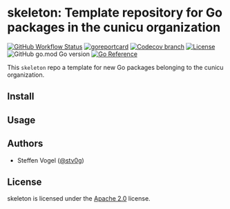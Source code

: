 <!--
SPDX-FileCopyrightText: 2023 Steffen Vogel <post@steffenvogel.de>
SPDX-License-Identifier: Apache-2.0
-->

# skeleton: Template repository for Go packages in the cunicu organization

[![GitHub Workflow Status](https://img.shields.io/github/actions/workflow/status/cunicu/skeleton/test.yaml?style=flat-square)](https://github.com/cunicu/skeleton/actions)
[![goreportcard](https://goreportcard.com/badge/github.com/cunicu/skeleton?style=flat-square)](https://goreportcard.com/report/github.com/cunicu/skeleton)
[![Codecov branch](https://img.shields.io/codecov/c/github/cunicu/skeleton/main?style=flat-square&token=6XoWouQg6K)](https://app.codecov.io/gh/cunicu/skeleton/tree/main)
[![License](https://img.shields.io/badge/license-Apache%202.0-blue?style=flat-square)](https://github.com/cunicu/skeleton/blob/main/LICENSES/Apache-2.0.txt)
![GitHub go.mod Go version](https://img.shields.io/github/go-mod/go-version/cunicu/skeleton?style=flat-square)
[![Go Reference](https://pkg.go.dev/badge/github.com/cunicu/skeleton.svg)](https://pkg.go.dev/github.com/cunicu/skeleton)

This `skeleton` repo a template for new Go packages belonging to the cunicu organization.

## Install

## Usage

## Authors

- Steffen Vogel ([@stv0g](https://github.com/stv0g))

## License

skeleton is licensed under the [Apache 2.0](./LICENSE) license.
